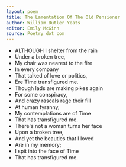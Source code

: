 ```yaml
---
layout: poem
title: The Lamentation Of The Old Pensioner
author: William Butler Yeats
editor: Emily McGinn
source: Poetry dot com
---
```


- ALTHOUGH I shelter from the rain
- Under a broken tree,
- My chair was nearest to the fire
- In every company
- That talked of love or politics,
- Ere Time transfigured me.
- Though lads are making pikes again
- For some conspiracy,
- And crazy rascals rage their fill
- At human tyranny,
- My contemplations are of Time
- That has transfigured me.
- There's not a woman turns her face
- Upon a broken tree,
- And yet the beauties that I loved
- Are in my memory;
- I spit into the face of Time
- That has transfigured me. 

